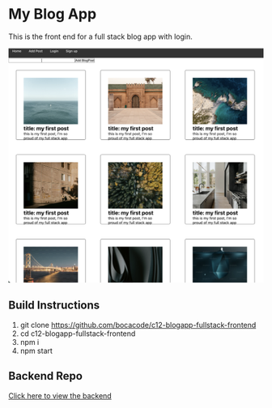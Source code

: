 # My Blog App

This is the front end for a full stack blog app with login.

[![screen shot](./public/preview.png)](https://www.google.com/)

## Build Instructions
1. git clone https://github.com/bocacode/c12-blogapp-fullstack-frontend
2. cd c12-blogapp-fullstack-frontend
3. npm i
4. npm start

## Backend Repo
[Click here to view the backend](https://github.com/bocacode/c12-blogapp-fullstack-backend)